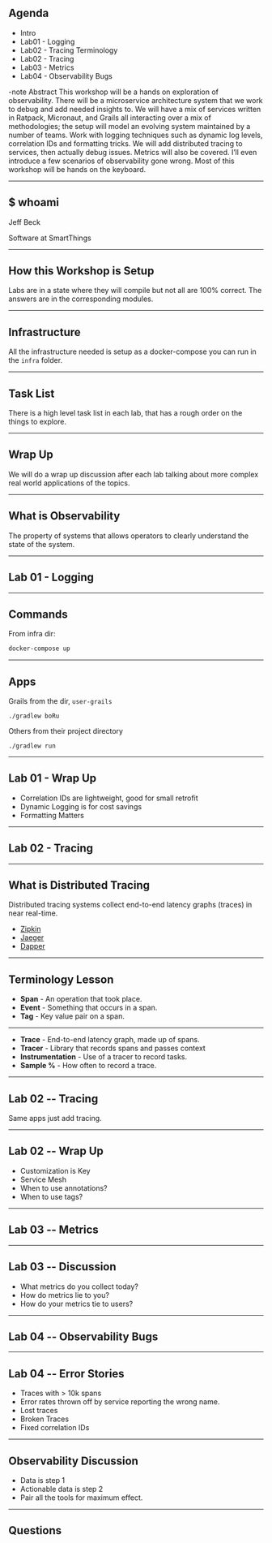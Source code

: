 ## Agenda

* Intro
* Lab01 - Logging
* Lab02 - Tracing Terminology
* Lab02 - Tracing
* Lab03 - Metrics 
* Lab04 - Observability Bugs

-note
Abstract
This workshop will be a hands on exploration of observability. There will be a microservice architecture system that we work to debug and add needed insights to. We will have a mix of services written in Ratpack, Micronaut, and Grails all interacting over a mix of methodologies; the setup will model an evolving system maintained by a number of teams. Work with logging techniques such as dynamic log levels, correlation IDs and formatting tricks. We will add distributed tracing to services, then actually debug issues. Metrics will also be covered. I’ll even introduce a few scenarios of observability gone wrong. Most of this workshop will be hands on the keyboard.

----
## $ whoami

Jeff Beck

Software at SmartThings

----
## How this Workshop is Setup

Labs are in a state where they will compile but not all are 100% correct. The answers are in the corresponding modules.

---
## Infrastructure

All the infrastructure needed is setup as a docker-compose you can run in the `infra` folder.

---
## Task List

There is a high level task list in each lab, that has a rough order on the things to explore.

---
## Wrap Up

We will do a wrap up discussion after each lab talking about more complex real world applications of the topics.

----
## What is Observability

The property of systems that allows operators to clearly understand the state of the system.

----
## Lab 01 - Logging

---
## Commands

From infra dir:
```bash
docker-compose up 
```

---
## Apps

Grails from the dir, `user-grails`

```
./gradlew boRu
```

Others from their project directory
```
./gradlew run
```

----
## Lab 01 - Wrap Up

* Correlation IDs are lightweight, good for small retrofit
* Dynamic Logging is for cost savings
* Formatting Matters

----
## Lab 02 - Tracing


----
## What is Distributed Tracing

Distributed tracing systems collect end-to-end latency graphs
(traces) in near real-time.

* [Zipkin](https://zipkin.io/)
* [Jaeger](https://github.com/jaegertracing/jaeger)
* [Dapper](https://research.google.com/pubs/pub36356.html)

----
## Terminology Lesson

* **Span** - An operation that took place.
* **Event** - Something that occurs in a span.
* **Tag** - Key value pair on a span.

---

* **Trace** - End-to-end latency graph, made up of spans.
* **Tracer** - Library that records spans and passes context
* **Instrumentation** - Use of a tracer to record tasks.
* **Sample %** - How often to record a trace.

----
## Lab 02 -- Tracing

Same apps just add tracing.

----
## Lab 02 -- Wrap Up

* Customization is Key
* Service Mesh 
* When to use annotations?
* When to use tags?

----
## Lab 03 -- Metrics

----
## Lab 03 -- Discussion

* What metrics do you collect today?
* How do metrics lie to you?
* How do your metrics tie to users?

----
## Lab 04 -- Observability Bugs

----
## Lab 04 -- Error Stories

* Traces with > 10k spans
* Error rates thrown off by service reporting the wrong name.
* Lost traces
* Broken Traces
* Fixed correlation IDs

----
## Observability Discussion

* Data is step 1
* Actionable data is step 2
* Pair all the tools for maximum effect.

----
## Questions
